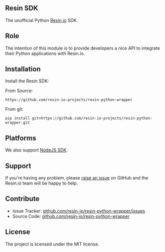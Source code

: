 Resin SDK
---------

The unofficial Python [Resin.io](https://resin.io/) SDK.

Role
----

The intention of this module is to provide developers a nice API to integrate their Python applications with Resin.io.

Installation
------------

Install the Resin SDK:

From Source:
```
https://github.com/resin-io-projects/resin-python-wrapper
```

From git:
```
pip install git+https://github.com/resin-io-projects/resin-python-wrapper.git
```

Platforms
---------

We also support [NodeJS SDK](https://github.com/resin-io/resin-sdk).



Support
-------

If you're having any problem, please [raise an issue](https://github.com/resin-io-projects/resin-python-wrapper/issues/new) on GitHub and the Resin.io team will be happy to help.

Contribute
----------

- Issue Tracker: [github.com/resin-io/resin-python-wrapper/issues](https://github.com/resin-io-projects/resin-python-wrapper/issues)
- Source Code: [github.com/resin-io/resin-python-wrapper](https://github.com/resin-io-projects/resin-python-wrapper)

License
-------

The project is licensed under the MIT license.
